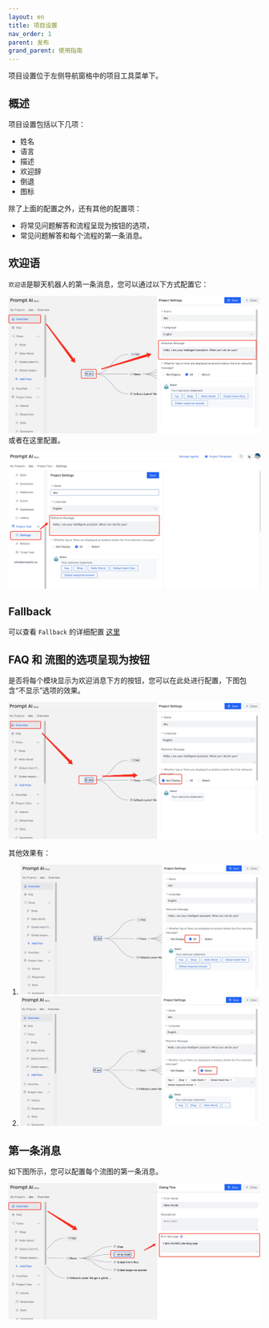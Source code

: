 ```yaml
---
layout: en
title: 项目设置
nav_order: 1
parent: 发布
grand_parent: 使用指南
---
```

项目设置位于左侧导航窗格中的项目工具菜单下。

## 概述
项目设置包括以下几项：
- 姓名
- 语言
- 描述
- 欢迎辞
- 倒退
- 图标

除了上面的配置之外，还有其他的配置项：
- 将常见问题解答和流程呈现为按钮的选项，
- 常见问题解答和每个流程的第一条消息。

## 欢迎语
`欢迎语`是聊天机器人的第一条消息，您可以通过以下方式配置它：

![welcome_config_1](/assets/images/tutorial/welcome_config_1.jpg)
或者在这里配置。

![welcome_config_2](/assets/images/tutorial/welcome_config_2.jpg)

## Fallback
可以查看 `Fallback` 的详细配置 [这里](https://doc.promptai.us/docs/tutorial/default_reply/)

## FAQ 和 流图的选项呈现为按钮
是否将每个模块显示为欢迎消息下方的按钮，您可以在此处进行配置，下图包含“不显示”选项的效果。

![as_button_1](/assets/images/tutorial/as_button_1.jpg)

其他效果有：

1. ![as_button_2](/assets/images/tutorial/as_button_2.jpg)
2. ![as_button_3](/assets/images/tutorial/as_button_3.jpg)

## 第一条消息
如下图所示，您可以配置每个流图的第一条消息。

![guide_word_1](/assets/images/tutorial/guide_word_1.jpg)
